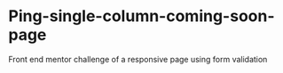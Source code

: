 # Ping-single-column-coming-soon-page
Front end mentor challenge of a responsive page using form validation
